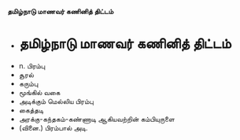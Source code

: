 **தமிழ்நாடு மாணவர் கணினித் திட்டம்**
- # தமிழ்நாடு மாணவர் கணினித் திட்டம்
- n. பிரம்பு
- சூரல்
- கரும்பு
- மூங்கில் வகை
- அடிக்கும் மெல்லிய பிரம்பு
- கைத்தடி
- அரக்கு-கந்தகம்-கண்ணாடி ஆகியவற்றின் கம்பியுருளை
- (வினை.) பிரம்பால் அடி.

